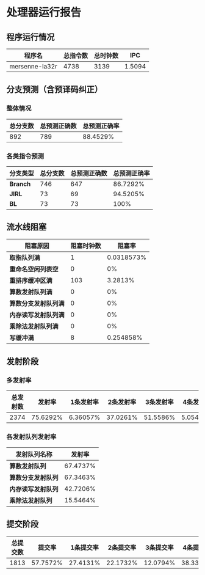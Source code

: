 # 处理器运行报告
## 程序运行情况
|程序名|总指令数|总时钟数|IPC|
|---|---|---|---|
|mersenne-la32r|4738|3139|1.5094|

## 分支预测（含预译码纠正）
### 整体情况
|总分支数|总预测正确数|总预测正确率|
|---|---|---|
|892|789|88.4529%|

### 各类指令预测
|分支类型|总分支数|总预测正确数|总预测正确率|
|---|---|---|---|
|**Branch**| 746 | 647 | 86.7292%|
|**JIRL**| 73 | 69 | 94.5205%|
|**BL**| 73 | 73 | 100%|

## 流水线阻塞
|阻塞原因|阻塞时钟数|阻塞率|
|---|---|---|
|**取指队列满**| 1 | 0.0318573%|
|**重命名空闲列表空**|0 | 0%|
|**重排序缓冲区满**|103 | 3.2813%|
|**算数发射队列满**|0 | 0%|
|**算数分支发射队列满**|0 | 0%|
|**内存读写发射队列满**|0 | 0%|
|**乘除法发射队列满**|0 | 0%|
|**写缓冲满**|8 | 0.254858%|

## 发射阶段
### 多发射率
|总发射数|发射率|1条发射率|2条发射率|3条发射率|4条发射率|
|---|---|---|---|---|---|
|2374|75.6292%|6.36057%|37.0261%|51.5586%|5.05476%|

### 各发射队列发射率
|发射队列名称|发射率|
|---|---|
|**算数发射队列**|67.4737%|
|**算数分支发射队列**|67.3463%|
|**内存读写发射队列**|42.7206%|
|**乘除法发射队列**|15.5464%|

## 提交阶段
|总提交数|提交率|1条提交率|2条提交率|3条提交率|4条提交率|
|---|---|---|---|---|---|
|1813|57.7572%|27.4131%|22.1732%|12.0794%|38.3343%|

